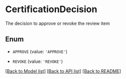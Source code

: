 # CertificationDecision

The decision to approve or revoke the review item

## Enum

* `APPROVE` (value: `'APPROVE'`)

* `REVOKE` (value: `'REVOKE'`)

[[Back to Model list]](../README.md#documentation-for-models) [[Back to API list]](../README.md#documentation-for-api-endpoints) [[Back to README]](../README.md)


